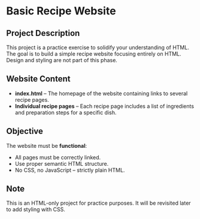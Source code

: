 # Basic Recipe Website

## Project Description

This project is a practice exercise to solidify your understanding of HTML. The goal is to build a simple recipe website focusing entirely on HTML. Design and styling are not part of this phase.

## Website Content

* **index.html** – The homepage of the website containing links to several recipe pages.
* **Individual recipe pages** – Each recipe page includes a list of ingredients and preparation steps for a specific dish.

## Objective

The website must be **functional**:

* All pages must be correctly linked.
* Use proper semantic HTML structure.
* No CSS, no JavaScript – strictly plain HTML.

## Note

This is an HTML-only project for practice purposes. It will be revisited later to add styling with CSS.
